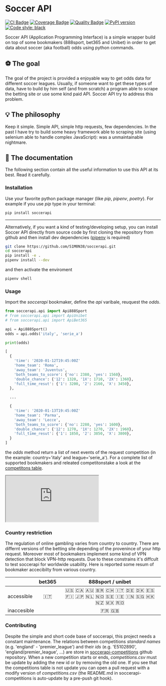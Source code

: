# Soccer API

[![CI Badge](https://github.com/S1M0N38/soccerapi/workflows/CI/badge.svg)](https://github.com/S1M0N38/soccer-api/actions)
[![Coverage Badge](https://api.codacy.com/project/badge/Coverage/5bad465c97414d86ba0931c40f0a2c95)](https://www.codacy.com/manual/S1M0N38/soccer-api?utm_source=github.com&amp;utm_medium=referral&amp;utm_content=S1M0N38/soccer-api&amp;utm_campaign=Badge_Coverage)
[![Quality Badge](https://api.codacy.com/project/badge/Grade/5bad465c97414d86ba0931c40f0a2c95)](https://www.codacy.com/manual/S1M0N38/soccer-api?utm_source=github.com&amp;utm_medium=referral&amp;utm_content=S1M0N38/soccer-api&amp;utm_campaign=Badge_Grade)
[![PyPI version](https://badge.fury.io/py/soccerapi.svg)](https://badge.fury.io/py/soccerapi)
[![Code style: black](https://img.shields.io/badge/code%20style-black-000000.svg)](https://github.com/psf/black)

Soccer API (Application Programming Interface) is a simple wrapper build on top
of some bookmakers (888sport, bet365 and Unibet) in order to get data about
soccer (aka football) odds using python commands.

## ⚽️ The goal

The goal of the project is provided a enjoyable way to get odds data for
different soccer leagues. Usually, if someone want to get these types of data,
have to build by him self (and from scratch) a program able to scrape the
betting site or use some kind paid API. Soccer API try to address this problem.

## 💡 The philosophy

Keep it simple. Simple API, simple http requests, few dependencies. In the past
I have try to build some heavy framework able to scraping site (using selenium
able to handle complex JavaScript): was a unmaintainable nightmare.

## 📘 The documentation

The following section contain all the useful information to use this API at
its best. Read it carefully.

### Installation

Use your favorite python package manager (like *pip*, *pipenv*, *poetry*). For
example if you use *pip* type in your terminal:

```bash
pip install soccerapi
```

------------------------------------------------------------------------------

Alternatively, if you want a kind of testing/developing setup, you can install
Soccer API directly from source code by first cloning the repository from github
and then install dev dependencies ([pipenv](https://pipenv.pypa.io/en/latest/)
is required)

```bash
git clone https://github.com/S1M0N38/soccerapi.git
cd soccerapi
pip install -e .
pipenv install --dev
```

and then activate the enviroment

```bash
pipenv shell
```

### Usage

Import the *soccerapi* bookmaker, define the *api* varibale, reuquest the *odds*.

```python
from soccerapi.api import Api888Sport
# from soccerapi.api import ApiUnibet
# from soccerapi.api import ApiBet365

api = Api888Sport()
odds = api.odds('italy', 'serie_a')

print(odds)
```

```python
[
  {
    'time': '2020-01-12T19:45:00Z'
    'home_team': 'Roma',
    'away_team': 'Juventus',
    'both_teams_to_score': {'no': 2380, 'yes': 1560},
    'double_chance': {'12': 1320, '1X': 1710, '2X': 1360},
    'full_time_resut': {'1': 3200, '2': 2160, 'X': 3450},
  },

  ...

  {
    'time': '2020-01-13T19:45:00Z'
    'home_team': 'Parma',
    'away_team': 'Lecce',
    'both_teams_to_score': {'no': 2280, 'yes': 1600},
    'double_chance': {'12': 1270, '1X': 1270, '2X': 1960},
    'full_time_resut': {'1': 1850, '2': 3850, 'X': 3800},
  }
]
```

the *odds* method return a list of next events of the request competition
(in the example: country='italy' and league='serie_a'). For a complete list
of supported bookmakers and releated competitonstake a look at the
[competitons table](https://github.com/S1M0N38/soccerapi-competitions#competitions).

<iframe src="https://docs.google.com/spreadsheets/d/e/2PACX-1vTTAsRWCJxQrrrbxpC4s12QwfDRKcmstbc5A1f6VnDSHN1TcTjjRgMMJfhc0dqbfqCw3dTtsCFBg7G_/pubhtml?gid=1816911805&amp;single=true&amp;widget=true&amp;headers=false"></iframe>

### Country restriction

The regulation of online gambling varies from country to country. There are
differnt versions of the betting site depending of the provenince of your
http request. Moreover most of bookmakers implement some kind of VPN detection
that block VPN-http requests. Due to these constrains it's diffcult to test
soccerapi for worldwide usability. Here is reported some resum of bookmaker
accecibilty from various country.

|           | bet365 | 888sport / unibet |
|-----------| :----: | :---------------: |
|accessible | :it:   | :us: :canada: :australia: :brazil: :switzerland: :it: :de: :denmark: :es: :finland: :jp: :netherlands: :norway: :sweden: :ireland: :india: :singapore: :hong_kong: :new_zealand: :mexico: :romania:|
|inaccesible|        | :fr: :uk: |

### Contributing

Despite the simple and short code base of soccerapi, this project needs a
constant maintenance. The relations between competitions _standard names_ (e.g.
'england' - 'premier_league') and their _ids_ (e.g. 'E5102890',
'england/premier_league', ...) are store in
[soccerapi-competitions](https://github.com/S1M0N38/soccerapi-competitions)
github repository. When a new competition starts or ends, _competitions.csv_
must be update by adding the new id or by removing the old one. If you see that
the competitions table is not update you can open a pull request with a modify
version of _competitions.csv_ (the README.md in soccerapi-competitions is
auto-update by a pre-push git hook).
